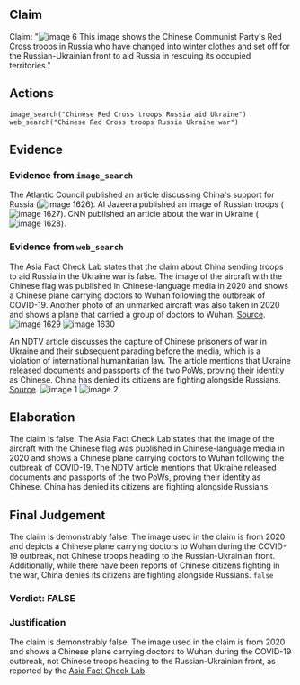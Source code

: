 ## Claim
Claim: "![image 6](media/8.jpg) This image shows the Chinese Communist Party's Red Cross troops in Russia who have changed into winter clothes and set off for the Russian-Ukrainian front to aid Russia in rescuing its occupied territories."

## Actions
```
image_search("Chinese Red Cross troops Russia aid Ukraine")
web_search("Chinese Red Cross troops Russia Ukraine war")
```

## Evidence
### Evidence from `image_search`
The Atlantic Council published an article discussing China's support for Russia (![image 1626](media/2025-08-07_18-55-1754592922-970966.jpg)). Al Jazeera published an image of Russian troops (![image 1627](media/2025-08-07_18-55-1754592923-179814.jpg)). CNN published an article about the war in Ukraine (![image 1628](media/2025-08-07_18-55-1754592923-384839.jpg)).


### Evidence from `web_search`
The Asia Fact Check Lab states that the claim about China sending troops to aid Russia in the Ukraine war is false. The image of the aircraft with the Chinese flag was published in Chinese-language media in 2020 and shows a Chinese plane carrying doctors to Wuhan following the outbreak of COVID-19. Another photo of an unmarked aircraft was also taken in 2020 and shows a plane that carried a group of doctors to Wuhan. [Source](https://www.rfa.org/english/news/afcl/afcl-china-russia-troop-09062024030513.html). ![image 1629](media/2025-08-07_18-55-1754592933-962009.jpg) ![image 1630](media/2025-08-07_18-55-1754592935-993617.jpg)

An NDTV article discusses the capture of Chinese prisoners of war in Ukraine and their subsequent parading before the media, which is a violation of international humanitarian law. The article mentions that Ukraine released documents and passports of the two PoWs, proving their identity as Chinese. China has denied its citizens are fighting alongside Russians. [Source](https://www.ndtv.com/world-news/ukraine-war-beijing-red-faced-as-kyiv-breaks-humanitarian-law-to-prove-china-wrong-8183057). ![image 1](media/0.jpg) ![image 2](media/3.jpg)


## Elaboration
The claim is false. The Asia Fact Check Lab states that the image of the aircraft with the Chinese flag was published in Chinese-language media in 2020 and shows a Chinese plane carrying doctors to Wuhan following the outbreak of COVID-19. The NDTV article mentions that Ukraine released documents and passports of the two PoWs, proving their identity as Chinese. China has denied its citizens are fighting alongside Russians.


## Final Judgement
The claim is demonstrably false. The image used in the claim is from 2020 and depicts a Chinese plane carrying doctors to Wuhan during the COVID-19 outbreak, not Chinese troops heading to the Russian-Ukrainian front. Additionally, while there have been reports of Chinese citizens fighting in the war, China denies its citizens are fighting alongside Russians. `false`

### Verdict: FALSE

### Justification
The claim is demonstrably false. The image used in the claim is from 2020 and shows a Chinese plane carrying doctors to Wuhan during the COVID-19 outbreak, not Chinese troops heading to the Russian-Ukrainian front, as reported by the [Asia Fact Check Lab](https://www.rfa.org/english/news/afcl/afcl-china-russia-troop-09062024030513.html).
